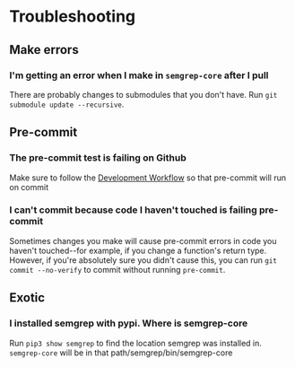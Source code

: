 # Troubleshooting

## Make errors

### I'm getting an error when I make in `semgrep-core` after I pull

There are probably changes to submodules that you don't have. Run `git submodule update --recursive`. 

## Pre-commit

### The pre-commit test is failing on Github

Make sure to follow the [Development Workflow](/contributing/contributing-code/#development-workflow) so that pre-commit will run on commit

### I can't commit because code I haven't touched is failing pre-commit

Sometimes changes you make will cause pre-commit errors in code you haven't touched--for example, if you change a function's return type. However, if you're absolutely sure you didn't cause this, you can run `git commit --no-verify` to commit without running `pre-commit`.

## Exotic

### I installed semgrep with pypi. Where is semgrep-core

Run `pip3 show semgrep` to find the location semgrep was installed in. `semgrep-core` will be in that path/semgrep/bin/semgrep-core
